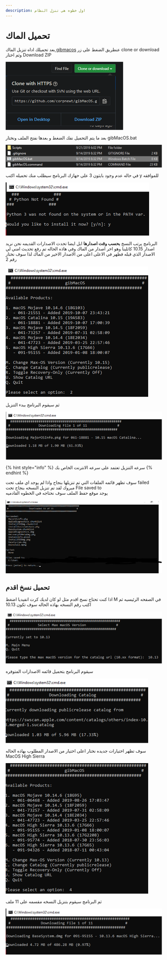 ```yaml
---
description: اول خطوه هي تنزل النظام
---
```


# تحميل الماك

بعد تحميلك اداه تنزيل الماك[ gibmacos](https://github.com/corpnewt/gibMacOS) عنطريق الضغط على زر clone or download وثم اختار Download ZIP

![&#x627;&#x62E;&#x62A;&#x627;&#x631; Download ZIP](.gitbook/assets/image%20%2814%29.png)

بعد ما يتم التحميل نفك الضغط و بعدها نفتح الملف ونختار gibMacOS.bat

![](.gitbook/assets/image%20%2837%29.png)

في حاله عدم وجود بايثون 3 على حهازك البرنامج سيطلب منك تحميله اكتب y للموافقه

![](.gitbook/assets/image%20%2842%29.png)

البرنامج يرتب النسخ **بحسب وقت اصدارها** ابل ايضا تحدث الاصدارات القديمه  نحن نريد اصدار 10.15 كاتلينا وهو اخر اصدار من الماك وفي هاذه الحاله تم رفع تحديث امني لي الاصدار الذي قبله فظهر في الاعلى اعلى من الاصدار الاخير من الماك  لذا سوف نختار رقم 2

![](.gitbook/assets/image%20%2830%29.png)

ثم سيقوم البرنامج ببدء التنزيل

![](.gitbook/assets/image%20%2817%29.png)

{% hint style="info" %}
سرعه التنزيل تعتمد على سرعه الانترنت الخاص بك
{% endhint %}

سوف تظهر قائمه الملفات التي تم تنزيلها بنجاح واذا لم يوجد اي ملف تحت failed مبروك لقد تم تنزيل النسخه بنجاح تحت File saved to   
يوجد موقع حفظ الملف سوف نحتاجه في الخطوه القادميه

![](.gitbook/assets/image%20%2811%29.png)

## تحميل نسخ اقدم

اذا كنت تحتاج نسخ اقدم مثل لو كان لديك كرت انفيديا اضغط M في الصفحه الرئيسيه ثم اكتب رقم النسخه بهاذه الحاله سوف تكون 10.13

![](.gitbook/assets/image%20%283%29.png)

سيقوم البرنامج بتحميل قائمه الاصدارات المتوفره 

![](.gitbook/assets/image%20%2816%29.png)

سوف تظهر اختيارات جديده نختار اعلى اختيار من الاصدار المطلوب بهاذه الحاله MacOS High Sierra

![](.gitbook/assets/image%20%281%29.png)

ثم البرنامج سيقوم بتنزيل النسخه مقسمه على 11 ملف

![](.gitbook/assets/image%20%2827%29.png)

